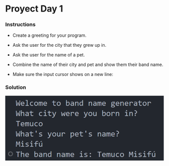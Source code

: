 
# Proyect Day 1

### Instructions

- Create a greeting for your program.

- Ask the user for the city that they grew up in.

- Ask the user for the name of a pet.

- Combine the name of their city and pet and show them their band name.

- Make sure the input cursor shows on a new line:


### Solution

![solution](solution-img.png)

